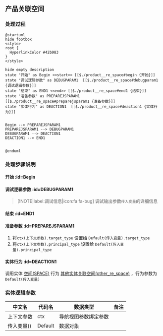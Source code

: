 ## 产品关联空间 <!-- {docsify-ignore-all} -->

   

### 处理过程

```plantuml
@startuml
hide footbox
<style>
root {
  HyperlinkColor #42b983
}
</style>

hide empty description
state "开始" as Begin <<start>> [[$./product__re_space#begin {开始}]]
state "调试逻辑参数" as DEBUGPARAM1  [[$./product__re_space#debugparam1 {调试逻辑参数}]]
state "结束" as END1 <<end>> [[$./product__re_space#end1 {结束}]]
state "准备参数" as PREPAREJSPARAM1  [[$./product__re_space#preparejsparam1 {准备参数}]]
state "实体行为" as DEACTION1  [[$./product__re_space#deaction1 {实体行为}]]


Begin --> PREPAREJSPARAM1
PREPAREJSPARAM1 --> DEBUGPARAM1
DEBUGPARAM1 --> DEACTION1
DEACTION1 --> END1


@enduml
```


### 处理步骤说明

#### 开始 :id=Begin




#### 调试逻辑参数 :id=DEBUGPARAM1



> [!NOTE|label:调试信息|icon:fa fa-bug]
> 调试输出参数`传入变量`的详细信息

#### 结束 :id=END1




#### 准备参数 :id=PREPAREJSPARAM1



1. 将`ctx(上下文参数).target_type` 设置给  `Default(传入变量).target_type`
2. 将`ctx(上下文参数).principal_type` 设置给  `Default(传入变量).principal_type`

#### 实体行为 :id=DEACTION1



调用实体 [空间(SPACE)](module/Wiki/Space.md) 行为 [其他实体关联空间(other_re_space)](module/Wiki/Space#行为) ，行为参数为`Default(传入变量)`



### 实体逻辑参数

|    中文名   |    代码名    |  数据类型      |备注 |
| --------| --------| --------  | --------   |
|上下文参数|ctx|导航视图参数绑定参数||
|传入变量(<i class="fa fa-check"/></i>)|Default|数据对象||
